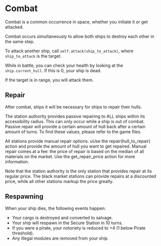 # Combat

Combat is a common occurrence in space, whether you initiate it or get attacked. 

Combat occurs simultaneously to allow
both ships to destroy each other in the same step. 

To attack another ship, call `self.attack(ship_to_attack)`, where `ship_to_attack` is the target.

While in battle, you can check your health by looking at the `ship.current_hull`. If this is 0, your ship is dead.

If the target is in range, you will attack them.

## Repair
After combat, ships it will be necessary for ships to repair their hulls.

The station authority provides passive repairing to ALL ships within its accessibility radius.
This can only occur while a ship is out of combat. Passive repair will provide a certain amount of hull back
after a certain amount of turns. To find these values, please refer to the game files.

All stations provide manual repair options. uUse the repair(hull_to_repair) action and provide the amount of hull you
want to get repaired. Manual repair comes at a fee: the price of repair is based on the median of all materials
on the market. Use the get_repair_price action for more information.

Note that the station authority is the only station that provides repair at its regular price. The black market
stations can provide repairs at a discounted price, while all other stations markup the price greatly.


## Respawning

When your ship dies, the following events happen:
* Your cargo is destroyed and converted to salvage.
* Your ship will respawn in the Secure Station in 10 turns.
* If you were a pirate, your notoriety is reduced to +4 (1 below Pirate threshold).
* Any illegal modules are removed from your ship.
